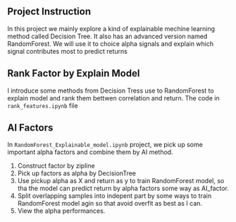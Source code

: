 ## Project Instruction
In this project we mainly explore a kind of explainable mechine learning method called Decision Tree. It also has an advanced version named RandomForest. We will use it to choice alpha signals and explain which signal contributes most to predict returns

## Rank Factor by Explain Model
I introduce some methods from Decision Tress use to RandomForest to explain model and rank them bettwen correlation and return. The code in `rank_features.ipynb` file

## AI Factors
In `RandomForest_Explainable_model.ipynb` project, we pick up some important alpha factors and combine them by AI method.

1. Construct factor by zipline
2. Pick up factors as alpha by DecisionTree
3. Use pickup alpha as X and return as y to train RandomForest model, so tha the model can predict return by alpha factors some way as AI_factor.
4. Split overlapping samples into indepent part by some ways to train RandomForest model agin so that avoid overfit as best as I can. 
5. View the alpha performances.
